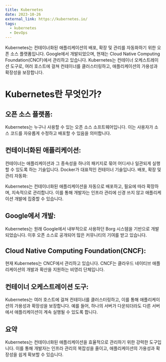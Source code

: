 ```yaml
---
title: Kubernetes
date: 2023-10-26
external_link: https://kubernetes.io/
tags:
  - kubernetes
  - DevOps
---
```



Kubernetes는 컨테이너화된 애플리케이션의 배포, 확장 및 관리를 자동화하기 위한 오픈 소스 플랫폼입니다.
Google에서 개발되었으며, 현재는 Cloud Native Computing Foundation(CNCF)에서 관리하고 있습니다.
Kubernetes는 컨테이너 오케스트레이션 도구로, 여러 호스트에 걸쳐 컨테이너를 클러스터링하고,
애플리케이션의 가용성과 확장성을 보장합니다.
 

# Kubernetes란 무엇인가?
## 오픈 소스 플랫폼:
Kubernetes는 누구나 사용할 수 있는 오픈 소스 소프트웨어입니다. 이는 사용자가 소스 코드를 자유롭게 수정하고 배포할 수 있음을 의미합니다.

## 컨테이너화된 애플리케이션:
컨테이너는 애플리케이션과 그 종속성을 하나의 패키지로 묶어 어디서나 일관되게 실행할 수 있도록 하는 기술입니다. Docker가 대표적인 컨테이너 기술입니다.
배포, 확장 및 관리 자동화:

Kubernetes는 컨테이너화된 애플리케이션을 자동으로 배포하고, 필요에 따라 확장하며, 지속적으로 관리합니다. 이를 통해 개발자는 인프라 관리에 신경 쓰지 않고 애플리케이션 개발에 집중할 수 있습니다.

## Google에서 개발:
Kubernetes는 원래 Google에서 내부적으로 사용하던 Borg 시스템을 기반으로 개발되었습니다. 이후 오픈 소스로 공개되어 많은 커뮤니티의 기여를 받고 있습니다.

## Cloud Native Computing Foundation(CNCF):
현재 Kubernetes는 CNCF에서 관리하고 있습니다. CNCF는 클라우드 네이티브 애플리케이션의 개발과 확산을 지원하는 비영리 단체입니다.

## 컨테이너 오케스트레이션 도구:
Kubernetes는 여러 호스트에 걸쳐 컨테이너를 클러스터링하고, 이를 통해 애플리케이션의 가용성과 확장성을 보장합니다. 예를 들어, 하나의 서버가 다운되더라도 다른 서버에서 애플리케이션이 계속 실행될 수 있도록 합니다.

## 요약
Kubernetes는 컨테이너화된 애플리케이션을 효율적으로 관리하기 위한 강력한 도구입니다. 이를 통해 개발자는 인프라 관리의 복잡성을 줄이고, 애플리케이션의 가용성과 확장성을 쉽게 확보할 수 있습니다.